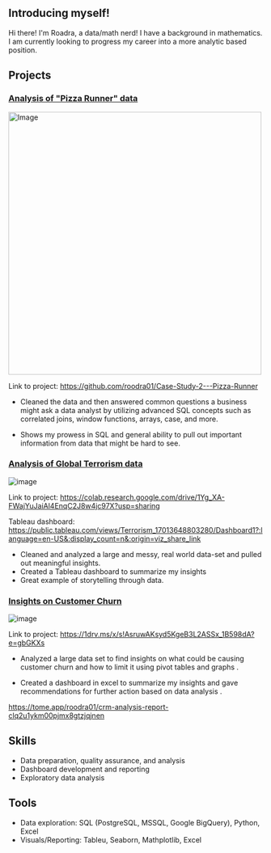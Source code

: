 
## Introducing myself!
Hi there! I'm Roadra, a data/math nerd! I have a background in mathematics. I am currently looking to progress my career into a more analytic based position. 

## Projects 




### [Analysis of "Pizza Runner" data](https://github.com/roodra01/Case-Study-2---Pizza-Runner)

<img src="https://user-images.githubusercontent.com/81607668/127271856-3c0d5b4a-baab-472c-9e24-3c1e3c3359b2.png" alt="Image" width="500" height="520">


Link to project: https://github.com/roodra01/Case-Study-2---Pizza-Runner

* Cleaned the data and then answered common questions a business might ask a data analyst by utilizing advanced SQL concepts such as correlated joins, window functions, arrays, case, and more.

* Shows my prowess in SQL and general ability to pull out important information from data that might be hard to
see.


### [Analysis of Global Terrorism data](https://colab.research.google.com/drive/1Yg_XA-FWajYuJaiAl4EnqC2J8w4jc97X?usp=sharing)

![image](https://github.com/roodra01/Portfolio/assets/129188359/623655c7-9c89-4b52-8418-5e6c95721ad2)


Link to project: https://colab.research.google.com/drive/1Yg_XA-FWajYuJaiAl4EnqC2J8w4jc97X?usp=sharing


Tableau dashboard: https://public.tableau.com/views/Terrorism_17013648803280/Dashboard1?:language=en-US&:display_count=n&:origin=viz_share_link 

* Cleaned and analyzed a large and messy, real world data-set and pulled out meaningful insights. 
* Created a Tableau dashboard to summarize my insights 
* Great example of storytelling through data.
  
### [Insights on Customer Churn](https://1drv.ms/x/s!AsruwAKsyd5KgeB3L2ASSx_1B598dA?e=gbGKXs)
![image](https://github.com/roodra01/Projects/assets/129188359/ae211577-7f9f-4f7d-a690-fec214ed8891)

Link to project: https://1drv.ms/x/s!AsruwAKsyd5KgeB3L2ASSx_1B598dA?e=gbGKXs
* Analyzed a large data set to find insights on what could be causing customer churn and how to limit it using pivot tables and graphs . 

* Created a dashboard in excel to summarize my insights and gave recommendations for further action based on data analysis .


https://tome.app/roodra01/crm-analysis-report-clq2u1ykm00pjmx8gtzjqjnen

## Skills
- Data preparation, quality assurance, and analysis
- Dashboard development and reporting
- Exploratory data analysis
## Tools
- Data exploration: SQL (PostgreSQL, MSSQL, Google BigQuery), Python, Excel
- Visuals/Reporting: Tableu, Seaborn, Mathplotlib, Excel

